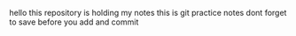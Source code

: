 hello this repository is holding my notes
this is git practice notes
dont forget to save before you add and commit